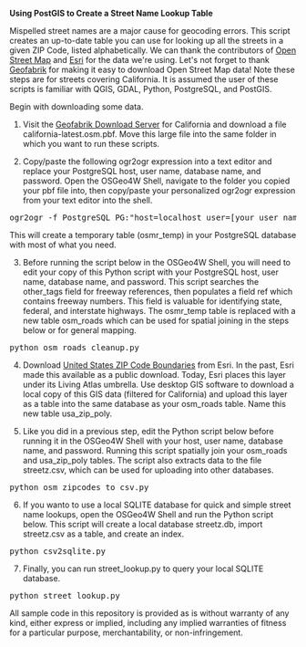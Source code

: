 <b>Using PostGIS to Create a Street Name Lookup Table</b>

Mispelled street names are a major cause for geocoding errors. This script creates an up-to-date table you can use for looking up all the streets in a given ZIP Code, listed alphabetically. We can thank the contributors of <a href="https://wiki.openstreetmap.org">Open Street Map</a> and <a href="https://www.esri.com">Esri</a> for the data we're using. Let's not forget to thank <a href="https://www.geofabrik.de">Geofabrik</a> for making it easy to download Open Street Map data! Note these steps are for streets covering California. It is assumed the user of these scripts is familiar with QGIS, GDAL, Python, PostgreSQL, and PostGIS.

Begin with downloading some data.

1. Visit the <a href="https://download.geofabrik.de/north-america/us/california.html">Geofabrik Download Server</a> for California and download a file california-latest.osm.pbf. Move this large file into the same folder in which you want to run these scripts.

2. Copy/paste the following ogr2ogr expression into a text editor and replace your PostgreSQL host, user name, database name, and password. Open the OSGeo4W Shell, navigate to the folder you copied your pbf file into, then copy/paste your personalized ogr2ogr expression from your text editor into the shell.
<pre>
ogr2ogr -f PostgreSQL PG:"host=localhost user=[your user name] password=[your password] dbname=[your database name]" california-latest.osm.pbf -sql "select osm_id, name, highway, z_order, other_tags from lines where highway is not null" -nln osmr_temp -lco GEOMETRY_NAME=geom
</pre>

This will create a temporary table (osmr_temp) in your PostgreSQL database with most of what you need.

3. Before running the script below in the OSGeo4W Shell, you will need to edit your copy of this Python script with your PostgreSQL host, user name, database name, and password. This script searches the other_tags field for freeway references, then populates a field ref which contains freeway numbers. This field is valuable for identifying state, federal, and interstate highways. The osmr_temp table is replaced with a new table osm_roads which can be used for spatial joining in the steps below or for general mapping.
<pre>
python osm_roads_cleanup.py
</pre>

4. Download <a href="https://www.arcgis.com/home/item.html?id=91379236cdca4fd88f3682283f63953e#overview">United States ZIP Code Boundaries</a> from Esri. In the past, Esri made this available as a public download. Today, Esri places this layer under its Living Atlas umbrella. Use desktop GIS software to download a local copy of this GIS data (filtered for California) and upload this layer as a table into the same database as your osm_roads table. Name this new table usa_zip_poly.

5. Like you did in a previous step, edit the Python script below before running it in the OSGeo4W Shell with your host, user name, database name, and password. Running this script spatially join your osm_roads and usa_zip_poly tables. The script also extracts data to the file streetz.csv, which can be used for uploading into other databases.
<pre>
python osm_zipcodes_to_csv.py
</pre>

6. If you wanto to use a local SQLITE database for quick and simple street name lookups, open the OSGeo4W Shell and run the Python script below. This script will create a local database streetz.db, import streetz.csv as a table, and create an index.
<pre>
python csv2sqlite.py
</pre>

7. Finally, you can run street_lookup.py to query your local SQLITE database.
<pre>
python street_lookup.py
</pre>

All sample code in this repository is provided as is without warranty of any kind, either express or implied, including any implied warranties of fitness for a particular purpose, merchantability, or non-infringement.
